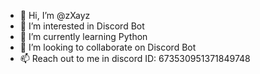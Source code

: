 - 👋 Hi, I’m @zXayz
- 👀 I’m interested in Discord Bot
- 🌱 I’m currently learning Python
- 💞️ I’m looking to collaborate on Discord Bot
- 📫 Reach out to me in discord ID: 673530951371849748

<!---
zXayz/zXayz is a ✨ special ✨ repository because its `README.md` (this file) appears on your GitHub profile.
You can click the Preview link to take a look at your changes.
--->
